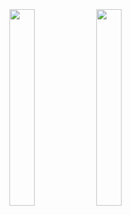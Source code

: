 

<img src="https://github.com/erayinal/InstagramCloneSPM/assets/114001362/6bbfa41d-3a0a-491e-8ade-b4806ff38c93" width=30% height=30%>

<img src="https://github.com/erayinal/InstagramCloneSPM/assets/114001362/78be2c1b-9a1e-420e-8671-1ea9979decda" width=30% height=30%>
